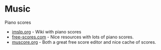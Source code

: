 # Music

Piano scores

- [imslp.org](https://imslp.org) - Wiki with piano scores
- [free-scores.com](https://www.free-scores.com/) - Nice resources with lots of piano scores.
- [muscore.org](https://musescore.org/) - Both a great free score editor and nice cache of scores.



